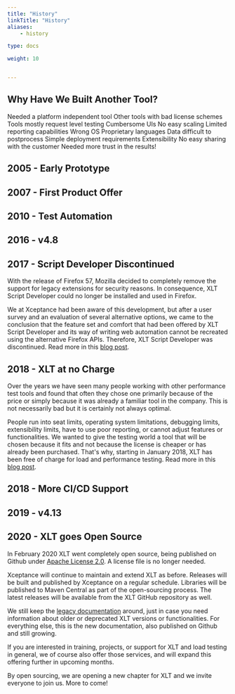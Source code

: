 ```yaml
---
title: "History"
linkTitle: "History"
aliases: 
    - history

type: docs

weight: 10


---
```


## Why Have We Built Another Tool?

Needed a platform independent tool
Other tools with bad license schemes
Tools mostly request level testing
Cumbersome UIs
No easy scaling
Limited reporting capabilities
Wrong OS
Proprietary languages
Data difficult to postprocess
Simple deployment requirements
Extensibility
No easy sharing with the customer
Needed more trust in the results!

## 2005 - Early Prototype

## 2007 - First Product Offer

## 2010 - Test Automation 

## 2016 - v4.8

## 2017 - Script Developer Discontinued
With the release of Firefox 57, Mozilla decided to completely remove the support for legacy extensions for security reasons. In consequence, XLT Script Developer could no longer be installed and used in Firefox. 

We at Xceptance had been aware of this development, but after a user survey and an evaluation of several alternative options, we came to the conclusion that the feature set and comfort that had been offered by XLT Script Developer and its way of writing web automation cannot be recreated using the alternative Firefox APIs. Therefore, XLT Script Developer was discontinued. Read more in this [blog post](https://blog.xceptance.com/2017/10/27/firefox-57-changes-and-xlt/). 

## 2018 - XLT at no Charge
Over the years we have seen many people working with other performance test tools and found that often they chose one primarily because of the price or simply because it was already a familiar tool in the company. This is not necessarily bad but it is certainly not always optimal. 

People run into seat limits, operating system limitations, debugging limits, extensibility limits, have to use poor reporting, or cannot adjust features or functionalities. We wanted to give the testing world a tool that will be chosen because it fits and not because the license is cheaper or has already been purchased. That's why, starting in January 2018, XLT has been free of charge for load and performance testing. Read more in this [blog post](https://blog.xceptance.com/2017/12/21/xlt-now-available-free-of-charge/).

## 2018 - More CI/CD Support

## 2019 - v4.13

## 2020 - XLT goes Open Source
In February 2020 XLT went completely open source, being published on Github under [Apache License 2.0](https://opensource.org/licenses/Apache-2.0). A license file is no longer needed.

Xceptance will continue to maintain and extend XLT as before. Releases will be built and published by Xceptance on a regular schedule. Libraries will be published to Maven Central as part of the open-sourcing process. The latest releases will be available from the XLT GitHub repository as well.

We still keep the [legacy documentation](https://lab.xceptance.de/releases/xlt/latest/index.html) around, just in case you need information about older or deprecated XLT versions or functionalities. For everything else, this is the new documentation, also published on Github and still growing.

If you are interested in training, projects, or support for XLT and load testing in general, we of course also offer those services, and will expand this offering further in upcoming months.

By open sourcing, we are opening a new chapter for XLT and we invite everyone to join us. More to come!




